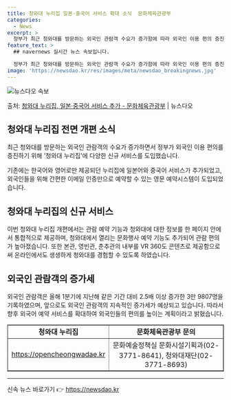 ```yaml
---
title: 청와대 누리집 일본·중국어 서비스 확대 소식  문화체육관광부
categories:
  - News
excerpt: >
  정부가 최근 청와대를 방문하는 외국인 관람객 수요가 증가함에 따라 외국인 이용 편의 증진을 위해 청와대 누리…
feature_text: >
  ## navernews 실시간 뉴스 속보입니다.

  정부가 최근 청와대를 방문하는 외국인 관람객 수요가 증가함에 따라 외국인 이용 편의 증진을 위해 청와대 누리…
image: 'https://newsdao.kr/res/images/meta/newsdao_breakingnews.jpg'
---
```


![뉴스다오 속보](https://newsdao.kr/res/images/meta/newsdao_breakingnews.jpg)

<p>출처: <a href="https://newsdao.kr/3602" rel="dofollow">청와대 누리집, 일본·중국어 서비스 추가 - 문화체육관광부</a> | 뉴스다오</p>

<h2 data-ke-size="size26">청와대 누리집 전면 개편 소식</h2>
<p data-ke-size="size16">최근 청와대를 방문하는 외국인 관람객의 수요가 증가하면서 정부가 외국인 이용 편의를 증진하기 위해 '청와대 누리집'에 다양한 신규 서비스를 도입했습니다.</p>
<p data-ke-size="size16">기존에는 한국어와 영어로만 제공되던 누리집에 일본어와 중국어 서비스가 추가되었고, 외국인들을 위해 간편한 이메일 인증만으로 예약할 수 있는 영문 예약시스템이 도입되었습니다.</p>

<h2 data-ke-size="size26">청와대 누리집의 신규 서비스</h2>
<p data-ke-size="size16">이번 청와대 누리집 개편에서는 관람 예약 기능과 청와대에 대한 정보를 한 페이지 안에서 통합적으로 제공하며, 청와대에서 열리는 문화행사 예약 기능도 추가되어 관람 편의가 높아졌습니다. 또한 본관, 영빈관, 춘추관의 내부를 VR 360도 콘텐츠로 제공함으로써 온라인에서도 생생하게 청와대를 경험할 수 있도록 하였습니다.</p>

<h2 data-ke-size="size26">외국인 관람객의 증가세</h2>
<p data-ke-size="size16">외국인 관람객은 올해 1분기에 지난해 같은 기간 대비 2.5배 이상 증가한 3만 9807명을 기록하였으며, 앞으로도 외국인 관람객의 지속적인 증가세가 예상되고 있습니다. 따라서 향후 외국어 예약 서비스를 확대하여 외국인들의 편의를 높이는 계획이라고 밝혔습니다.</p>

<table style="width: 100%;" border="1">
<tbody>
<tr>
<td style="text-align: center; height: 17px;"><b>청와대 누리집</b></td>
<td style="text-align: center; height: 17px;"><b>문화체육관광부 문의</b></td>
</tr>
<tr>
<td style="text-align: center; height: 17px;"><a href="https://opencheongwadae.kr">https://opencheongwadae.kr</a></td>
<td style="text-align: center; height: 17px;">문화예술정책실 문화시설기획과(02-3771-8641), 청와대재단(02-3771-8693)</td>
</tr>
</tbody>
</table>

<hr> 

신속 뉴스 바로가기 👉 <a href="https://newsdao.kr" rel="dofollow">https://newsdao.kr</a>


